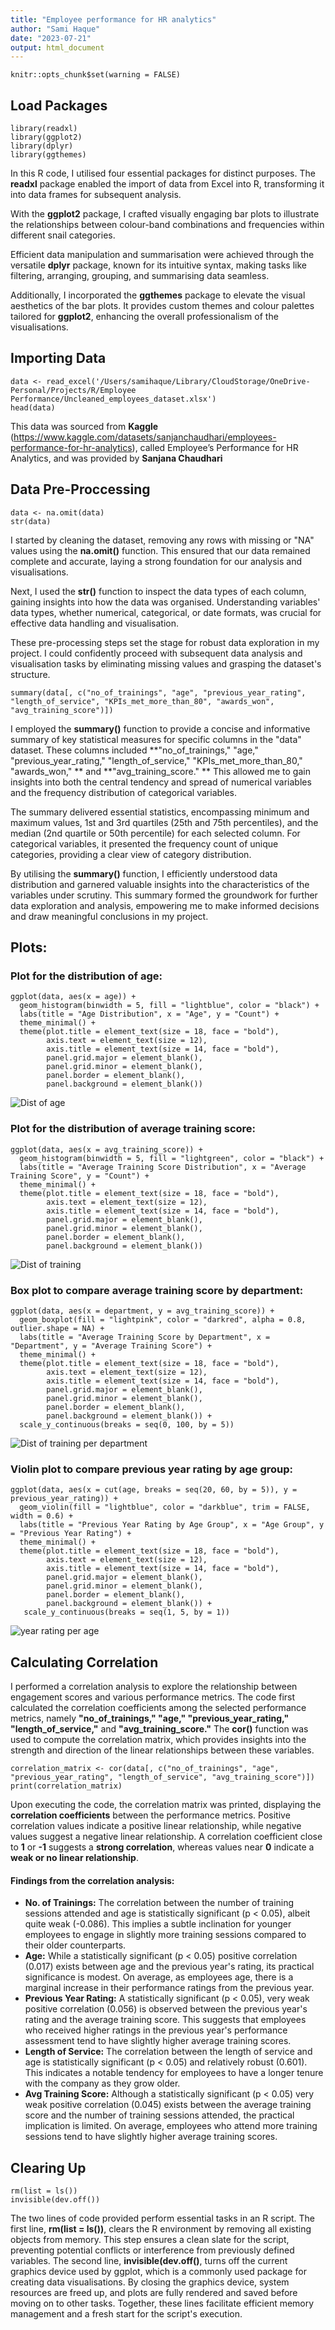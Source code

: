 ```yaml
---
title: "Employee performance for HR analytics"
author: "Sami Haque"
date: "2023-07-21"
output: html_document
---
```


```{r include=FALSE}
knitr::opts_chunk$set(warning = FALSE)
```

## Load Packages

```{r packages, message=FALSE}
library(readxl)
library(ggplot2)
library(dplyr)
library(ggthemes)
```

In this R code, I utilised four essential packages for distinct purposes. The **readxl** package enabled the import of data from Excel into R, transforming it into data frames for subsequent analysis.

With the **ggplot2** package, I crafted visually engaging bar plots to illustrate the relationships between colour-band combinations and frequencies within different snail categories.

Efficient data manipulation and summarisation were achieved through the versatile **dplyr** package, known for its intuitive syntax, making tasks like filtering, arranging, grouping, and summarising data seamless.

Additionally, I incorporated the **ggthemes** package to elevate the visual aesthetics of the bar plots. It provides custom themes and colour palettes tailored for **ggplot2**, enhancing the overall professionalism of the visualisations.


## Importing Data

```{r Importing, message=FALSE}
data <- read_excel('/Users/samihaque/Library/CloudStorage/OneDrive-Personal/Projects/R/Employee Performance/Uncleaned_employees_dataset.xlsx')
head(data)
```

This data was sourced from **Kaggle** (https://www.kaggle.com/datasets/sanjanchaudhari/employees-performance-for-hr-analytics), called Employee’s Performance for HR Analytics, and was provided by **Sanjana Chaudhari**

## Data Pre-Proccessing

```{r Processing, }
data <- na.omit(data)
str(data)
```

I started by cleaning the dataset, removing any rows with missing or "NA" values using the **na.omit()** function. This ensured that our data remained complete and accurate, laying a strong foundation for our analysis and visualisations.

Next, I used the **str()** function to inspect the data types of each column, gaining insights into how the data was organised. Understanding variables' data types, whether numerical, categorical, or date formats, was crucial for effective data handling and visualisation.

These pre-processing steps set the stage for robust data exploration in my project. I could confidently proceed with subsequent data analysis and visualisation tasks by eliminating missing values and grasping the dataset's structure.

```{r Summary, }
summary(data[, c("no_of_trainings", "age", "previous_year_rating", "length_of_service", "KPIs_met_more_than_80", "awards_won", "avg_training_score")])
```

I employed the **summary()** function to provide a concise and informative summary of key statistical measures for specific columns in the "data" dataset. These columns included **"no_of_trainings," "age," "previous_year_rating," "length_of_service," "KPIs_met_more_than_80," "awards_won," ** and **"avg_training_score." ** This allowed me to gain insights into both the central tendency and spread of numerical variables and the frequency distribution of categorical variables.

The summary delivered essential statistics, encompassing minimum and maximum values, 1st and 3rd quartiles (25th and 75th percentiles), and the median (2nd quartile or 50th percentile) for each selected column. For categorical variables, it presented the frequency count of unique categories, providing a clear view of category distribution.

By utilising the **summary()** function, I efficiently understood data distribution and garnered valuable insights into the characteristics of the variables under scrutiny. This summary formed the groundwork for further data exploration and analysis, empowering me to make informed decisions and draw meaningful conclusions in my project.

## Plots:

### Plot for the distribution of age:

```{r Age, echo=FALSE}
ggplot(data, aes(x = age)) +
  geom_histogram(binwidth = 5, fill = "lightblue", color = "black") +
  labs(title = "Age Distribution", x = "Age", y = "Count") +
  theme_minimal() +
  theme(plot.title = element_text(size = 18, face = "bold"),
        axis.text = element_text(size = 12),
        axis.title = element_text(size = 14, face = "bold"),
        panel.grid.major = element_blank(),
        panel.grid.minor = element_blank(),
        panel.border = element_blank(),
        panel.background = element_blank())
```

![Dist of age](https://github.com/SamiHaque2607/PortfolioProjects/assets/138823522/6b104075-8c12-40cb-9f8f-d57b86279323)

### Plot for the distribution of average training score:

```{r Training, echo=FALSE}
ggplot(data, aes(x = avg_training_score)) +
  geom_histogram(binwidth = 5, fill = "lightgreen", color = "black") +
  labs(title = "Average Training Score Distribution", x = "Average Training Score", y = "Count") +
  theme_minimal() +                   
  theme(plot.title = element_text(size = 18, face = "bold"),    
        axis.text = element_text(size = 12),                   
        axis.title = element_text(size = 14, face = "bold"),   
        panel.grid.major = element_blank(),                    
        panel.grid.minor = element_blank(),                    
        panel.border = element_blank(),                        
        panel.background = element_blank())  
```

![Dist of training](https://github.com/SamiHaque2607/PortfolioProjects/assets/138823522/b82ebe26-c806-4ad4-9341-3ef980a66483)

### Box plot to compare average training score by department:

```{r Department, echo=FALSE}
ggplot(data, aes(x = department, y = avg_training_score)) +
  geom_boxplot(fill = "lightpink", color = "darkred", alpha = 0.8, outlier.shape = NA) +
  labs(title = "Average Training Score by Department", x = "Department", y = "Average Training Score") +
  theme_minimal() +
  theme(plot.title = element_text(size = 18, face = "bold"),
        axis.text = element_text(size = 12),
        axis.title = element_text(size = 14, face = "bold"),
        panel.grid.major = element_blank(),
        panel.grid.minor = element_blank(),
        panel.border = element_blank(),
        panel.background = element_blank()) +
  scale_y_continuous(breaks = seq(0, 100, by = 5))
```

![Dist of training per department](https://github.com/SamiHaque2607/PortfolioProjects/assets/138823522/fc10f3a1-407c-41ae-9436-2a0dcdd98fbc)

### Violin plot to compare previous year rating by age group:

```{r Rating, echo=FALSE}
ggplot(data, aes(x = cut(age, breaks = seq(20, 60, by = 5)), y = previous_year_rating)) +
  geom_violin(fill = "lightblue", color = "darkblue", trim = FALSE, width = 0.6) +
  labs(title = "Previous Year Rating by Age Group", x = "Age Group", y = "Previous Year Rating") +
  theme_minimal() +
  theme(plot.title = element_text(size = 18, face = "bold"),
        axis.text = element_text(size = 12),
        axis.title = element_text(size = 14, face = "bold"),
        panel.grid.major = element_blank(),
        panel.grid.minor = element_blank(),
        panel.border = element_blank(),
        panel.background = element_blank()) +
   scale_y_continuous(breaks = seq(1, 5, by = 1))
```

![year rating per age](https://github.com/SamiHaque2607/PortfolioProjects/assets/138823522/bb5e273f-ad7f-4d71-92ab-cf2abb1bc209)

## Calculating Correlation 

I performed a correlation analysis to explore the relationship between engagement scores and various performance metrics. The code first calculated the correlation coefficients among the selected performance metrics, namely **"no_of_trainings," "age," "previous_year_rating," "length_of_service,"** and **"avg_training_score."** The **cor()** function was used to compute the correlation matrix, which provides insights into the strength and direction of the linear relationships between these variables.

```{r Corrleation, }
correlation_matrix <- cor(data[, c("no_of_trainings", "age", "previous_year_rating", "length_of_service", "avg_training_score")])
print(correlation_matrix)
```

Upon executing the code, the correlation matrix was printed, displaying the **correlation coefficients** between the performance metrics. Positive correlation values indicate a positive linear relationship, while negative values suggest a negative linear relationship. A correlation coefficient close to **1** or **-1** suggests a **strong correlation**, whereas values near **0** indicate a **weak or no linear relationship**.

#### Findings from the correlation analysis:

- **No. of Trainings:** The correlation between the number of training sessions attended and age is statistically significant (p < 0.05), albeit quite weak (-0.086). This implies a subtle inclination for younger employees to engage in slightly more training sessions compared to their older counterparts.
- **Age:** While a statistically significant (p < 0.05) positive correlation (0.017) exists between age and the previous year's rating, its practical significance is modest. On average, as employees age, there is a marginal increase in their performance ratings from the previous year.
- **Previous Year Rating:** A statistically significant (p < 0.05), very weak positive correlation (0.056) is observed between the previous year's rating and the average training score. This suggests that employees who received higher ratings in the previous year's performance assessment tend to have slightly higher average training scores.
- **Length of Service:** The correlation between the length of service and age is statistically significant (p < 0.05) and relatively robust (0.601). This indicates a notable tendency for employees to have a longer tenure with the company as they grow older.
- **Avg Training Score:** Although a statistically significant (p < 0.05) very weak positive correlation (0.045) exists between the average training score and the number of training sessions attended, the practical implication is limited. On average, employees who attend more training sessions tend to have slightly higher average training scores.

## Clearing Up

```{r clearing, message=FALSE, warning=FALSE}
rm(list = ls())
invisible(dev.off())
```

The two lines of code provided perform essential tasks in an R script. The first line, **rm(list = ls())**, clears the R environment by removing all existing objects from memory. This step ensures a clean slate for the script, preventing potential conflicts or interference from previously defined variables. The second line, **invisible(dev.off()**, turns off the current graphics device used by ggplot, which is a commonly used package for creating data visualisations. By closing the graphics device, system resources are freed up, and plots are fully rendered and saved before moving on to other tasks. Together, these lines facilitate efficient memory management and a fresh start for the script's execution.
